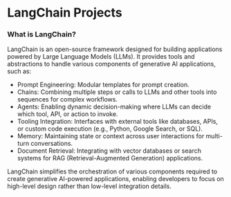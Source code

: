 # LangChain Projects

### What is LangChain?
LangChain is an open-source framework designed for building applications powered by Large Language Models (LLMs). It provides tools and abstractions to handle various components of generative AI applications, such as:

- Prompt Engineering: Modular templates for prompt creation.
- Chains: Combining multiple steps or calls to LLMs and other tools into sequences for complex workflows.
- Agents: Enabling dynamic decision-making where LLMs can decide which tool, API, or action to invoke.
- Tooling Integration: Interfaces with external tools like databases, APIs, or custom code execution (e.g., Python, Google Search, or SQL).
- Memory: Maintaining state or context across user interactions for multi-turn conversations.
- Document Retrieval: Integrating with vector databases or search systems for RAG (Retrieval-Augmented Generation) applications.

LangChain simplifies the orchestration of various components required to create generative AI-powered applications, enabling developers to focus on high-level design rather than low-level integration details.
